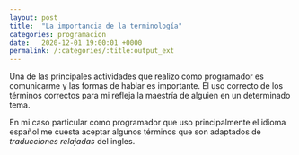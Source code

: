 ```yaml
---
layout: post
title:  "La importancia de la terminología"
categories: programacion
date:   2020-12-01 19:00:01 +0000
permalink: /:categories/:title:output_ext
---
```


Una de las principales actividades que realizo como programador es comunicarme y las formas de hablar es importante. El uso correcto de los términos correctos para mi refleja la maestría de alguien en un determinado tema.

En mi caso particular como programador que uso principalmente el idioma español me cuesta aceptar algunos términos que son adaptados de _traducciones relajadas_ del ingles. 